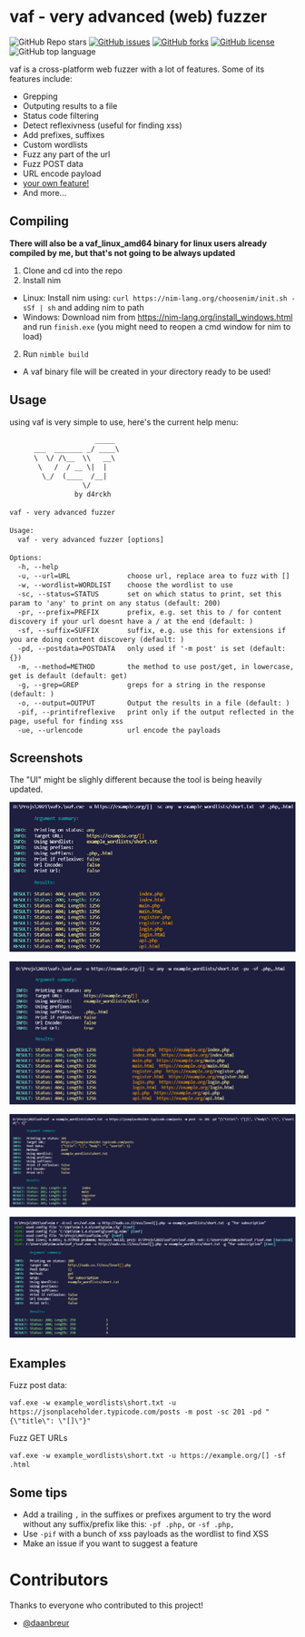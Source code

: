 # vaf - very advanced (web) fuzzer
![GitHub Repo stars](https://img.shields.io/github/stars/d4rckh/vaf)
[![GitHub issues](https://img.shields.io/github/issues/d4rckh/vaf)](https://github.com/d4rckh/vaf/issues)
[![GitHub forks](https://img.shields.io/github/forks/d4rckh/vaf)](https://github.com/d4rckh/vaf/network)
[![GitHub license](https://img.shields.io/github/license/d4rckh/vaf)](https://github.com/d4rckh/vaf/blob/main/LICENSE)
![GitHub top language](https://img.shields.io/github/languages/top/d4rckh/vaf)

vaf is a cross-platform web fuzzer with a lot of features. Some of its features include:
- Grepping
- Outputing results to a file
- Status code filtering
- Detect reflexivness (useful for finding xss)
- Add prefixes, suffixes
- Custom wordlists
- Fuzz any part of the url
- Fuzz POST data
- URL encode payload
- [your own feature!](https://github.com/d4rckh/vaf/issues/new?assignees=&labels=enhancement&template=feature_request.md&title=%5Bfeature%5D)
- And more...

## Compiling

**There will also be a vaf_linux_amd64 binary for linux users already compiled by me, but that's not going to be always updated**

1. Clone and cd into the repo
2. Install nim
- Linux: Install nim using: `curl https://nim-lang.org/choosenim/init.sh -sSf | sh` and adding nim to path
- Windows: Download nim from https://nim-lang.org/install_windows.html and run `finish.exe` (you might need to reopen a cmd window for nim to load)
2. Run `nimble build`
- A vaf binary file will be created in your directory ready to be used!

## Usage

using vaf is very simple to use, here's the current help menu:
```
                     _____ 
      ___  _______ _/ ____\
      \  \/ /\__  \\   __\
       \   /  / __ \|  |
        \_/  (____  /__|
                  \/
                by d4rckh

vaf - very advanced fuzzer

Usage:
  vaf - very advanced fuzzer [options]

Options:
  -h, --help
  -u, --url=URL              choose url, replace area to fuzz with []
  -w, --wordlist=WORDLIST    choose the wordlist to use
  -sc, --status=STATUS       set on which status to print, set this param to 'any' to print on any status (default: 200)
  -pr, --prefix=PREFIX       prefix, e.g. set this to / for content discovery if your url doesnt have a / at the end (default: )  
  -sf, --suffix=SUFFIX       suffix, e.g. use this for extensions if you are doing content discovery (default: )
  -pd, --postdata=POSTDATA   only used if '-m post' is set (default: {})
  -m, --method=METHOD        the method to use post/get, in lowercase, get is default (default: get)
  -g, --grep=GREP            greps for a string in the response (default: )
  -o, --output=OUTPUT        Output the results in a file (default: )
  -pif, --printifreflexive   print only if the output reflected in the page, useful for finding xss
  -ue, --urlencode           url encode the payloads
```

## Screenshots
The "UI" might be slighly different because the tool is being heavily updated.

![main without pu](screenshots/main%20without%20pu.png)

![main](screenshots/main.png)

![main](screenshots/main%20post.png)

![main](screenshots/grep.png)

## Examples

Fuzz post data:
```
vaf.exe -w example_wordlists\short.txt -u https://jsonplaceholder.typicode.com/posts -m post -sc 201 -pd "{\"title\": \"[]\"}"
```

Fuzz GET URLs

```
vaf.exe -w example_wordlists\short.txt -u https://example.org/[] -sf .html
```

## Some tips

- Add a trailing `,` in the suffixes or prefixes argument to try the word without any suffix/prefix like this: `-pf .php,` or `-sf .php,`
- Use `-pif` with a bunch of xss payloads as the wordlist to find XSS
- Make an issue if you want to suggest a feature

# Contributors 

Thanks to everyone who contributed to this project!
- [@daanbreur](https://github.com/daanbreur)
